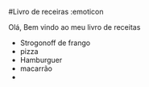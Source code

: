 #Livro de receiras :emoticon

Olá, Bem vindo ao meu livro de receitas

- Strogonoff de frango
- pizza
- Hamburguer
- macarrão
- 


